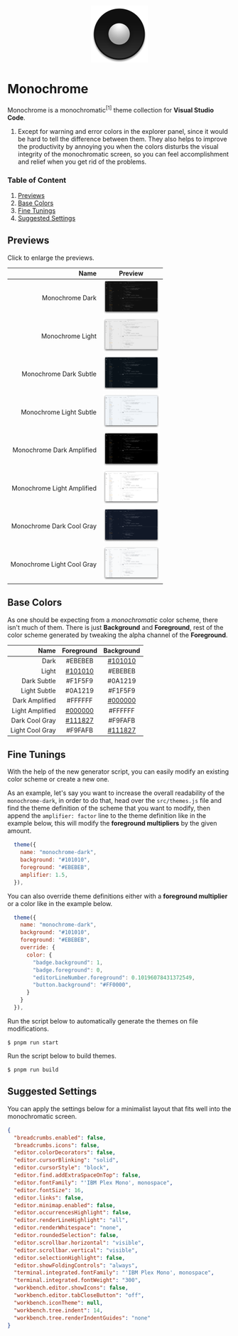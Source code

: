 <p align="center">
  <img src="https://github.com/anotherglitchinthematrix/monochrome/raw/HEAD/./icon.png" width="128"/>
</p>

# Monochrome

Monochrome is a monochromatic<sup>[1]</sup> theme collection for **Visual Studio Code**.

1. Except for warning and error colors in the explorer panel, since it would be hard to tell the difference between them. They also helps to improve the productivity by annoying you when the colors disturbs the visual integrity of the monochromatic screen, so you can feel accomplishment and relief when you get rid of the problems.

### Table of Content

1. [Previews](#previews)
2. [Base Colors](#base-colors)
3. [Fine Tunings](#fine-tunings)
4. [Suggested Settings](#suggested-settings)

## Previews

Click to enlarge the previews.

|                       Name | Preview                                                                                                      |
| -------------------------: | ------------------------------------------------------------------------------------------------------------ |
|            Monochrome Dark | [<img src="https://github.com/anotherglitchinthematrix/monochrome/raw/HEAD/./preview/monochrome-dark.png" width="128">](https://github.com/anotherglitchinthematrix/monochrome/blob/HEAD/./preview/monochrome-dark.png)                       |
|           Monochrome Light | [<img src="https://github.com/anotherglitchinthematrix/monochrome/raw/HEAD/./preview/monochrome-light.png" width="128">](https://github.com/anotherglitchinthematrix/monochrome/blob/HEAD/./preview/monochrome-light.png)                     |
|     Monochrome Dark Subtle | [<img src="https://github.com/anotherglitchinthematrix/monochrome/raw/HEAD/./preview/monochrome-dark-subtle.png" width="128">](https://github.com/anotherglitchinthematrix/monochrome/blob/HEAD/./preview/monochrome-dark-subtle.png)         |
|    Monochrome Light Subtle | [<img src="https://github.com/anotherglitchinthematrix/monochrome/raw/HEAD/./preview/monochrome-light-subtle.png" width="128">](https://github.com/anotherglitchinthematrix/monochrome/blob/HEAD/./preview/monochrome-light-subtle.png)       |
|  Monochrome Dark Amplified | [<img src="https://github.com/anotherglitchinthematrix/monochrome/raw/HEAD/./preview/monochrome-dark-amplified.png" width="128">](https://github.com/anotherglitchinthematrix/monochrome/blob/HEAD/./preview/monochrome-dark-amplified.png)   |
| Monochrome Light Amplified | [<img src="https://github.com/anotherglitchinthematrix/monochrome/raw/HEAD/./preview/monochrome-light-amplified.png" width="128">](https://github.com/anotherglitchinthematrix/monochrome/blob/HEAD/./preview/monochrome-light-amplified.png) |
|  Monochrome Dark Cool Gray | [<img src="https://github.com/anotherglitchinthematrix/monochrome/raw/HEAD/./preview/monochrome-dark-cool-gray.png" width="128">](https://github.com/anotherglitchinthematrix/monochrome/blob/HEAD/./preview/monochrome-dark-cool-gray.png)   |
| Monochrome Light Cool Gray | [<img src="https://github.com/anotherglitchinthematrix/monochrome/raw/HEAD/./preview/monochrome-light-cool-gray.png" width="128">](https://github.com/anotherglitchinthematrix/monochrome/blob/HEAD/./preview/monochrome-light-cool-gray.png) |

## Base Colors

As one should be expecting from a _monochromatic_ color scheme, there isn't much of them. There is just **Background** and **Foreground**, rest of the color scheme generated by tweaking the alpha channel of the **Foreground**.

|            Name | Foreground | Background |
| --------------: | :--------: | :--------: |
|            Dark |  #EBEBEB   |  [#101010](https://github.com/anotherglitchinthematrix/monochrome/issues/101010)   |
|           Light |  [#101010](https://github.com/anotherglitchinthematrix/monochrome/issues/101010)   |  #EBEBEB   |
|     Dark Subtle |  #F1F5F9   |  #0A1219   |
|    Light Subtle |  #0A1219   |  #F1F5F9   |
|  Dark Amplified |  #FFFFFF   |  [#000000](https://github.com/anotherglitchinthematrix/monochrome/issues/000000)   |
| Light Amplified |  [#000000](https://github.com/anotherglitchinthematrix/monochrome/issues/000000)   |  #FFFFFF   |
|  Dark Cool Gray |  [#111827](https://github.com/anotherglitchinthematrix/monochrome/issues/111827)   |  #F9FAFB   |
| Light Cool Gray |  #F9FAFB   |  [#111827](https://github.com/anotherglitchinthematrix/monochrome/issues/111827)   |

## Fine Tunings

With the help of the new generator script, you can easily modify an existing color scheme or create a new one.

As an example, let's say you want to increase the overall readability of the `monochrome-dark`, in order to do that, head over the `src/themes.js` file and find the theme definition of the scheme that you want to modify, then append the `amplifier: factor` line to the theme definition like in the example below, this will modify the **foreground multipliers** by the given amount.

```javascript
  theme({
    name: "monochrome-dark",
    background: "#101010",
    foreground: "#EBEBEB",
    amplifier: 1.5,
  }),
```

You can also override theme definitions either with a **foreground multiplier** or a color like in the example below.

```javascript
  theme({
    name: "monochrome-dark",
    background: "#101010",
    foreground: "#EBEBEB",
    override: {
      color: {
        "badge.background": 1,
        "badge.foreground": 0,
        "editorLineNumber.foreground": 0.10196078431372549,
        "button.background": "#FF0000",
      }
    }
  }),
```

Run the script below to automatically generate the themes on file modifications.

```shell
$ pnpm run start
```

Run the script below to build themes.

```shell
$ pnpm run build
```

## Suggested Settings

You can apply the settings below for a minimalist layout that fits well into the monochromatic screen.

```json
{
  "breadcrumbs.enabled": false,
  "breadcrumbs.icons": false,
  "editor.colorDecorators": false,
  "editor.cursorBlinking": "solid",
  "editor.cursorStyle": "block",
  "editor.find.addExtraSpaceOnTop": false,
  "editor.fontFamily": "'IBM Plex Mono', monospace",
  "editor.fontSize": 16,
  "editor.links": false,
  "editor.minimap.enabled": false,
  "editor.occurrencesHighlight": false,
  "editor.renderLineHighlight": "all",
  "editor.renderWhitespace": "none",
  "editor.roundedSelection": false,
  "editor.scrollbar.horizontal": "visible",
  "editor.scrollbar.vertical": "visible",
  "editor.selectionHighlight": false,
  "editor.showFoldingControls": "always",
  "terminal.integrated.fontFamily": "'IBM Plex Mono', monospace",
  "terminal.integrated.fontWeight": "300",
  "workbench.editor.showIcons": false,
  "workbench.editor.tabCloseButton": "off",
  "workbench.iconTheme": null,
  "workbench.tree.indent": 14,
  "workbench.tree.renderIndentGuides": "none"
}
```
